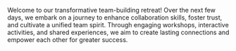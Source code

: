 Welcome to our transformative team-building retreat! Over the next few days, we embark on a journey to enhance collaboration skills, foster trust, and cultivate a unified team spirit. Through engaging workshops, interactive activities, and shared experiences, we aim to create lasting connections and empower each other for greater success.
